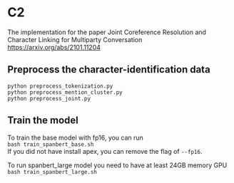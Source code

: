 # C2
The implementation for the paper Joint Coreference Resolution and Character Linking for Multiparty Conversation 
https://arxiv.org/abs/2101.11204

## Preprocess the character-identification data
`python preprocess_tokenization.py` \
`python preprocess_mention_cluster.py` \
`python preprocess_joint.py`


## Train the model
To train the base model with fp16, you can run \
`bash train_spanbert_base.sh` \
If you did not have install apex, you can remove the flag of `--fp16`.

To run spanbert_large model you need to have at least 24GB memory GPU\
`bash train_spanbert_large.sh` 


